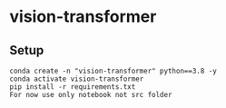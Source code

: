 # vision-transformer
## Setup
```Run these commands:
conda create -n "vision-transformer" python==3.8 -y
conda activate vision-transformer
pip install -r requirements.txt
For now use only notebook not src folder
```
